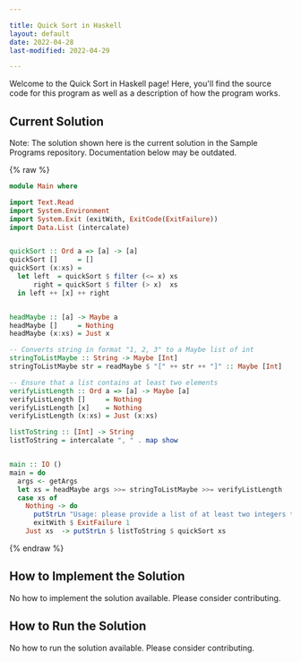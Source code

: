 ```yaml
---

title: Quick Sort in Haskell
layout: default
date: 2022-04-28
last-modified: 2022-04-29

---
```


Welcome to the Quick Sort in Haskell page! Here, you'll find the source code for this program as well as a description of how the program works.

## Current Solution

Note: The solution shown here is the current solution in the Sample Programs repository. Documentation below may be outdated.

{% raw %}

```Haskell
module Main where

import Text.Read
import System.Environment
import System.Exit (exitWith, ExitCode(ExitFailure))
import Data.List (intercalate)


quickSort :: Ord a => [a] -> [a]
quickSort []     = []
quickSort (x:xs) =
  let left  = quickSort $ filter (<= x) xs
      right = quickSort $ filter (> x)  xs
  in left ++ [x] ++ right


headMaybe :: [a] -> Maybe a
headMaybe []     = Nothing
headMaybe (x:xs) = Just x

-- Converts string in format "1, 2, 3" to a Maybe list of int
stringToListMaybe :: String -> Maybe [Int]
stringToListMaybe str = readMaybe $ "[" ++ str ++ "]" :: Maybe [Int]

-- Ensure that a list contains at least two elements
verifyListLength :: Ord a => [a] -> Maybe [a]
verifyListLength []     = Nothing
verifyListLength [x]    = Nothing
verifyListLength (x:xs) = Just (x:xs)

listToString :: [Int] -> String
listToString = intercalate ", " . map show


main :: IO ()
main = do
  args <- getArgs
  let xs = headMaybe args >>= stringToListMaybe >>= verifyListLength
  case xs of
    Nothing -> do
      putStrLn "Usage: please provide a list of at least two integers to sort in the format \"1, 2, 3, 4, 5\""
      exitWith $ ExitFailure 1
    Just xs  -> putStrLn $ listToString $ quickSort xs


```

{% endraw %}

## How to Implement the Solution

No how to implement the solution available. Please consider contributing.

## How to Run the Solution

No how to run the solution available. Please consider contributing.